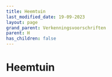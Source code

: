 ```yaml
---
title: Heemtuin
last_modified_date: 19-09-2023
layout: page
grand_parent: Verkenningsvoorschriften
parent: H
has_children: false
---
```


Heemtuin
========

